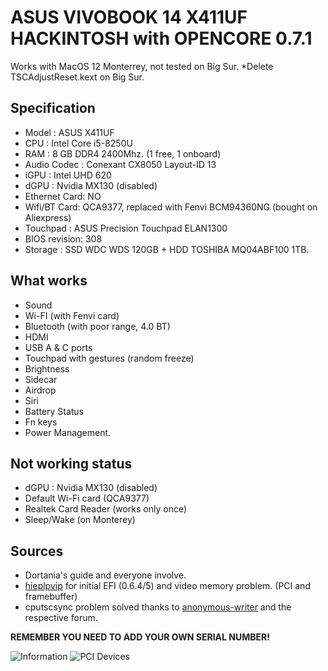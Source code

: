 # ASUS VIVOBOOK 14 X411UF HACKINTOSH with OPENCORE 0.7.1

Works with MacOS 12 Monterrey, not tested on Big Sur. *Delete TSCAdjustReset.kext on Big Sur.

## Specification
- Model : ASUS X411UF
- CPU : Intel Core i5-8250U
- RAM : 8 GB DDR4 2400Mhz. (1 free, 1 onboard)
- Audio Codec : Conexant CX8050 Layout-ID 13
- iGPU : Intel UHD 620
- dGPU : Nvidia MX130 (disabled)
- Ethernet Card: NO
- Wifi/BT Card: QCA9377, replaced with Fenvi BCM94360NG (bought on Aliexpress)
- Touchpad : ASUS Precision Touchpad ELAN1300
- BIOS revision: 308
- Storage : SSD WDC WDS 120GB + HDD TOSHIBA MQ04ABF100 1TB.

## What works
- Sound
- Wi-FI (with Fenvi card)
- Bluetooth (with poor range, 4.0 BT)
- HDMI
- USB A & C ports
- Touchpad with gestures (random freeze)
- Brightness
- Sidecar
- Airdrop
- Siri
- Battery Status
- Fn keys
- Power Management.

## Not working status
- dGPU : Nvidia MX130 (disabled)
- Default Wi-Fi card (QCA9377)
- Realtek Card Reader (works only once)
- Sleep/Wake (on Monterey)

## Sources
-  Dortania's guide and everyone involve.
-  [hieplpvip](https://github.com/hieplpvip/Asus-Zenbook-Hackintosh) for initial EFI (0.6.4/5) and video memory problem. (PCI and framebuffer)
- cputscsync problem solved thanks to [anonymous-writer](https://github.com/acidanthera/bugtracker/issues/1676) and the respective forum.

**REMEMBER YOU NEED TO ADD YOUR OWN SERIAL NUMBER!**

![Information](https://github.com/itsluquis/ASUS-S14-X411-OpenCore/blob/main/Images/Info.png)
![PCI Devices](https://github.com/itsluquis/ASUS-S14-X411-OpenCore/blob/main/Images/PCI%20devices.png)
